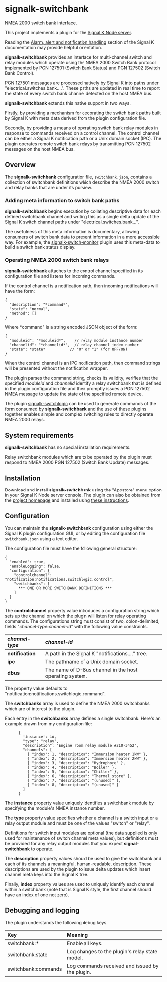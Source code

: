 # signalk-switchbank

NMEA 2000 switch bank interface.

This project implements a plugin for the
[Signal K Node server](https://github.com/SignalK/signalk-server-node).

Reading the [Alarm, alert and notification handling](http://signalk.org/specification/1.0.0/doc/notifications.html)
section of the Signal K documentation may provide helpful orientation.

__signalk-switchbank__ provides an interface for multi-channel switch
and relay modules which operate using the NMEA 2000 Switch Bank
protocol implemented by PGN 127501 (Switch Bank Status) and  PGN 127502
(Switch Bank Control).

PGN 127501 messages are processed natively by Signal K into paths under
"electrical.switches.bank....".
These paths are updated in real time to report the state of every
switch bank channel detected on the host NMEA bus.

__signalk-switchbank__ extends this native support in two ways.

Firstly, by providing a mechanism for decorating the switch bank paths
built by Signal K with meta data derived from the plugin configuration
file.

Secondly, by providing a means of operating switch bank relay modules
in response to commands received on a control channel.
The control channel can be either a Signal K notification path or a
Unix domain socket (IPC).
The plugin operates remote switch bank relays by transmitting PGN 127502
messages on the host NMEA bus.

## Overview

The __signalk-switchbank__ configuration file, ```switchbank.json```,
contains a collection of switchbank definitions which describe the NMEA
2000 switch and relay banks that are under its purview.

### Adding meta information to switch bank paths

__signalk-switchbank__ begins execution by collating descriptive data
for each defined switchbank channel and writing this as a single delta
update of the Signal K switch channel paths under
"electrical.switches.bank...".

The usefulness of this meta information is documentary, allowing
consumers of switch bank data to present information in a more
accessible way.
For example, the
[signalk-switch-monitor](https://github.com/preeve9534/signalk-switch-monitor)
plugin uses this meta-data to build a switch bank status display.

### Operating NMEA 2000 switch bank relays 

__signalk-switchbank__ attaches to the control channel specified in its
configuration file and listens for incoming commands.

If the control channel is a notification path, then incoming
notifications will have the form:
```
{
  "description": "*command*",
  "state": "normal",
  "method": []
}
```

Where *command" is a string encoded JSON object of the form: 
```
{
  "moduleid": "*moduleid*",    // relay module instance number
  "channelid": "*channelid*",  // relay channel index number
  "state": *state*           // "0" or "1" (for OFF/ON)
}
```

When the control channel is an IPC notification path, then command
strings will be presented without the notification wrapper.

The plugin parses the command string, checks its validity, verifies
that the specified *moduleid* and *channelid* identify a relay
switchbank that is defined in the plugin configuration file and then 
promptly issues a PGN 127502 NMEA message to update the state of the
specified remote device.

The plugin
[signalk-switchlogic](https://github.com/preeve9534/signalk-switchlogic#readme)
can be used to generate commands of the form consumed by
__signalk-switchbank__ and the use of these plugins together enables
simple and complex switching rules to directly operate NMEA 2000
relays. 
 
## System requirements

__signalk-switchbank__ has no special installation requirements.

Relay switchbank modules which are to be operated by the plugin must
respond to NMEA 2000 PGN 127502 (Switch Bank Update) messages.

## Installation

Download and install __signalk-switchbank__ using the "Appstore" menu
option in your Signal K Node server console.
The plugin can also be obtained from the 
[project homepage](https://github.com/preeve9534/signalk-switchbank)
and installed using
[these instructions](https://github.com/SignalK/signalk-server-node/blob/master/SERVERPLUGINS.md).

## Configuration

You can maintain the __signalk-switchbank__ configuration using either
the Signal K plugin configuration GUI, or by editing the configuration
file ```switchbank.json``` using a text editor.

The configuration file must have the following general structure:
```
{
  "enabled": true,
  "enableLogging": false,
  "configuration": {
    "controlchannel": "notification:notifications.switchlogic.control",
    "switchbanks": [
      *** ONE OR MORE SWITCHBANK DEFINITIONS ***
    ]
  }
}
```

The __controlchannel__ property value introduces a configuration string
which sets up the channel on which the plugin will listen for relay
operating commands.
The configurations string must consist of two, colon-delimited, fields
"*channel-type*__:__*channel-id*" with the following value constraints.

| *channel-type*   | *channel-id*                                               |
|:-----------------|:-----------------------------------------------------------|
| __notification__ | A path in the Signal K "notifications...." tree.           |
| __ipc__          | The pathname of a Unix domain socket.                      |
| __dbus__         | The name of D-Bus channel in the host operating system.    |

The property value defaults to "notification:notifications.switchlogic.command".

The __switchbanks__ array is used to define the NMEA 2000 switchbanks
which are of interest to the plugin.

Each entry in the __switchbanks__ array defines a single switchbank.
Here's an example drawn from my configuration file:
```
      {
        "instance": 10,
        "type": "relay",
        "description": "Engine room relay module #210-3452",
        "channels": [
          { "index": 1, "description": "Immersion heater 1kW" },
          { "index": 2, "description": "Immersion heater 2kW" },
          { "index": 3, "description": "Hydrophore" },
          { "index": 4, "description": "Boiler" },
          { "index": 5, "description": "Chiller" },
          { "index": 6, "description": "Thermal store" },
          { "index": 7, "description": "(unused)" },
          { "index": 8, "description": "(unused)" }
        ]
      }
```

The __instance__ property value uniquely identifies a switchbank module
by specifying the module's NMEA instance number.

The __type__ property value specifies whether a channel is a switch
input or a relay output module and must be one of the values "switch"
or "relay".

Definitions for switch input modules are optional (the data supplied is
only used for maintenance of switch channel meta values), but
definitions must be provided for any relay output modules that you
expect __signal-switchbank__ to operate. 

The __description__ property values should be used to give the
switchbank and each of its channels a meaningful, human-readable,
description.
These descriptions are used by the plugin to issue delta updates which
insert channel meta keys into the Signal K tree.

Finally, __index__ property values are used to uniquely identify each
channel within a switchbank (note that is Signal K style, the first
channel should have an index of one not zero).

## Debugging and logging

The plugin understands the following debug keys.

| Key                 | Meaning                                         |
|:--------------------|:------------------------------------------------|
| switchbank:\*       | Enable all keys.                                |
| switchbank:state    | Log changes to the plugin's relay state model.  |
| switchbank:commands | Log commands received and issued by the plugin. |

